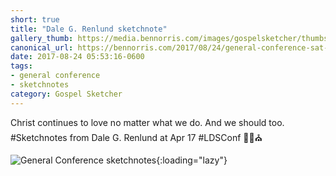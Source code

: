 ```yaml
---
short: true
title: "Dale G. Renlund sketchnote"
gallery_thumb: https://media.bennorris.com/images/gospelsketcher/thumbs/apr-17-1-renlund.jpg
canonical_url: https://bennorris.com/2017/08/24/general-conference-sat-am-4-renlund-sketchnote
date: 2017-08-24 05:53:16-0600
tags:
- general conference
- sketchnotes
category: Gospel Sketcher
---
```


Christ continues to love no matter what we do. And we should too. #Sketchnotes from Dale G. Renlund at Apr 17 #LDSConf ✍🏼⛪️

![General Conference sketchnotes](https://media.bennorris.com/images/gospelsketcher/general-conference/apr-2017/apr-17-1-renlund.jpg){:loading="lazy"}

